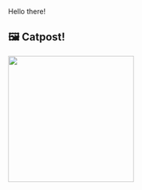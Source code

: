 Hello there!



## 🖼️ Catpost!

<sub>
    <img src="https://cdn2.thecatapi.com/images/524.jpg" height="256">
</sub>

